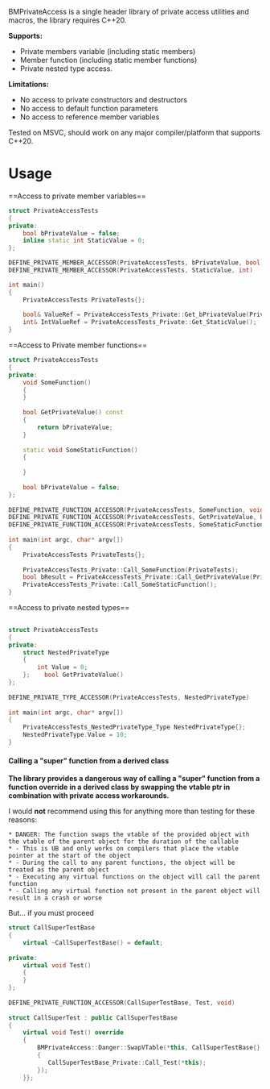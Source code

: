 BMPrivateAccess is a single header library of private access utilities and macros, the library requires C++20.

**Supports:**
- Private members variable (including static members)
- Member function (including static member functions) 
- Private nested type access.

**Limitations:**
- No access to private constructors and destructors
- No access to default function parameters
- No access to reference member variables

Tested on MSVC, should work on any major compiler/platform that supports C++20.

# Usage
==Access to private member variables==
```cpp
struct PrivateAccessTests  
{  
private:  
    bool bPrivateValue = false;  
    inline static int StaticValue = 0;  
};

DEFINE_PRIVATE_MEMBER_ACCESSOR(PrivateAccessTests, bPrivateValue, bool)  
DEFINE_PRIVATE_MEMBER_ACCESSOR(PrivateAccessTests, StaticValue, int)

int main()
{
	PrivateAccessTests PrivateTests{};
	
	bool& ValueRef = PrivateAccessTests_Private::Get_bPrivateValue(PrivateTests);  
	int& IntValueRef = PrivateAccessTests_Private::Get_StaticValue();
}
```

==Access to Private member functions==
```cpp
struct PrivateAccessTests  
{  
private:  
    void SomeFunction()  
    {  
    }  
    
    bool GetPrivateValue() const  
    {  
        return bPrivateValue;  
    }
    
    static void SomeStaticFunction()  
    {
    
    }  
    
    bool bPrivateValue = false;
};  
  
DEFINE_PRIVATE_FUNCTION_ACCESSOR(PrivateAccessTests, SomeFunction, void)  
DEFINE_PRIVATE_FUNCTION_ACCESSOR(PrivateAccessTests, GetPrivateValue, bool)  
DEFINE_PRIVATE_FUNCTION_ACCESSOR(PrivateAccessTests, SomeStaticFunction, void)  
  
int main(int argc, char* argv[])  
{  
    PrivateAccessTests PrivateTests{};  
  
    PrivateAccessTests_Private::Call_SomeFunction(PrivateTests);  
    bool bResult = PrivateAccessTests_Private::Call_GetPrivateValue(PrivateTests); 
    PrivateAccessTests_Private::Call_SomeStaticFunction();
}
```

==Access to private nested types==
```cpp
  
struct PrivateAccessTests  
{  
private:  
    struct NestedPrivateType  
    {  
        int Value = 0;  
    };    bool GetPrivateValue()  
};  
  
DEFINE_PRIVATE_TYPE_ACCESSOR(PrivateAccessTests, NestedPrivateType)  
  
int main(int argc, char* argv[])  
{  
    PrivateAccessTests_NestedPrivateType_Type NestedPrivateType{};  
    NestedPrivateType.Value = 10;
}
```

#### Calling a "super" function from a derived class
**The library provides a dangerous way of calling a "super" function from a function override in a derived class by swapping the vtable ptr in combination with private access workarounds.**

I would **not** recommend using this for anything more than testing for these reasons:
```
* DANGER: The function swaps the vtable of the provided object with the vtable of the parent object for the duration of the callable  
* - This is UB and only works on compilers that place the vtable pointer at the start of the object  
* - During the call to any parent functions, the object will be treated as the parent object  
* - Executing any virtual functions on the object will call the parent function  
* - Calling any virtual function not present in the parent object will result in a crash or worse
```

But... if you must proceed
```cpp
struct CallSuperTestBase  
{  
    virtual ~CallSuperTestBase() = default;  
  
private:  
    virtual void Test()  
    {
    }
};  
  
DEFINE_PRIVATE_FUNCTION_ACCESSOR(CallSuperTestBase, Test, void)  
  
struct CallSuperTest : public CallSuperTestBase  
{  
    virtual void Test() override  
    {  
        BMPrivateAccess::Danger::SwapVTable(*this, CallSuperTestBase{}, [&]()  
        {  
           CallSuperTestBase_Private::Call_Test(*this);  
        });
    }};
```